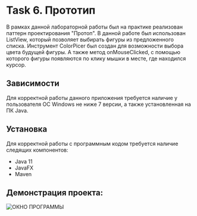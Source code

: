 # Task 6. Прототип
В рамках данной лабораторной работы был на практике реализован паттерн проектирования "Протоп".
В данной работе был использован ListView, который позволяет выбирать фигуры из предложенного списка. Инструмент ColorPicer был создан для возможности выбора цвета будущей фигуры. 
А также метод onMouseClicked, с помощью которого фигуры появляются по клику мышки в месте, где находился курсор.
## Зависимости
Для корректной работы данного приложения требуется наличие у пользователя ОС Windows не ниже 7 версии, а также установленная на ПК Java.
## Установка
Для корректной работы с программным кодом требуется наличие следящих компонентов:
- Java 11
- JavaFX
- Maven
## Демонстрация проекта:
![ОКНО ПРОГРАММЫ](https://user-images.githubusercontent.com/112715848/209112866-110a164f-40a4-4cda-bb1a-9aae795a2e5a.png)
